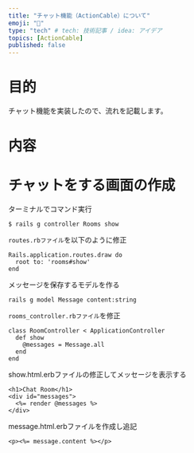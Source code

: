 ```yaml
---
title: "チャット機能（ActionCable）について"
emoji: "🙆"
type: "tech" # tech: 技術記事 / idea: アイデア
topics: [ActionCable]
published: false
---
```

# 目的
チャット機能を実装したので、流れを記載します。

# 内容


# チャットをする画面の作成
ターミナルでコマンド実行
```
$ rails g controller Rooms show
```

```routes.rbファイル```を以下のように修正
```
Rails.application.routes.draw do
  root to: 'rooms#show'
end
```

メッセージを保存するモデルを作る
```
rails g model Message content:string
```
```rooms_controller.rbファイル```を修正
```
class RoomController < ApplicationController
  def show
    @messages = Message.all
  end
end
```
show.html.erbファイルの修正してメッセージを表示する
```
<h1>Chat Room</h1>
<div id="messages">
  <%= render @messages %>
</div>
```

message.html.erbファイルを作成し追記
```
<p><%= message.content %></p>
```